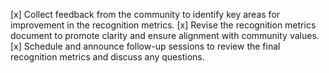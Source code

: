 [x] Collect feedback from the community to identify key areas for improvement in the recognition metrics.
[x] Revise the recognition metrics document to promote clarity and ensure alignment with community values.
[x] Schedule and announce follow-up sessions to review the final recognition metrics and discuss any questions.